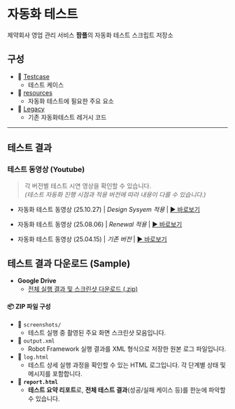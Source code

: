 
# 자동화 테스트
제약회사 영업 관리 서비스 **팜플**의 자동화 테스트 스크립트 저장소

## 구성
- 📂 [Testcase](./Testcase)
  - 테스트 케이스
- 📂 [resources](./resources)
  - 자동화 테스트에 필요한 주요 요소
- 📂 [Legacy](./Legacy)
  - 기존 자동화테스트 레거시 코드

---

## 테스트 결과
###  테스트 동영상 (Youtube)
> 각 버전별 테스트 시연 영상을 확인할 수 있습니다.  
> *(테스트 자동화 진행 시점과 적용 버전에 따라 내용이 다를 수 있습니다.)*


- 자동화 테스트 동영상 (25.10.27) | *Design Sysyem 적용* | [▶️ 바로보기](https://youtu.be/e3fbpIVPqks)

- 자동화 테스트 동영상 (25.08.06) | *Renewal 적용* | [▶️ 바로보기](https://youtu.be/KU7lC9yqJbI)

- 자동화 테스트 동영상 (25.04.15) | *기존 버전* | [▶️ 바로보기](https://youtu.be/5YyteNw1Jz4)


## 테스트 결과 다운로드 (Sample)
- **Google Drive**
  - [전체 실행 결과 및 스크린샷 다운로드 (.zip)](https://drive.google.com/drive/folders/1DHx_hG_0kR07e8FNK_DZIVcNYrUpTyi0)

#### 📦 ZIP 파일 구성
- 📁 `screenshots/`  
  - 테스트 실행 중 촬영된 주요 화면 스크린샷 모음입니다.
- 📄 `output.xml`  
  - Robot Framework 실행 결과를 XML 형식으로 저장한 원본 로그 파일입니다.
- 📄 `log.html`  
  - 테스트 상세 실행 과정을 확인할 수 있는 HTML 로그입니다. 각 단계별 상태 및 메시지를 포함합니다.
- 📄 **`report.html`**  
  - **테스트 요약 리포트**로, **전체 테스트 결과**(성공/실패 케이스 등)를 한눈에 파악할 수 있습니다.